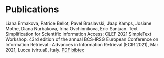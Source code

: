 # Publications
Liana Ermakova, Patrice Bellot, Pavel Braslavski, Jaap Kamps, Josiane Mothe, Diana Nurbakova, Irina Ovchinnikova, Eric Sanjuan. Text Simplification for Scientific Information Access: CLEF 2021 SimpleText Workshop. 43rd edition of the annual BCS-IRSG European Conference on Information Retrieval : Advances in Information Retrieval (ECIR 2021), Mar 2021, Lucca (virtual), Italy. [PDF](https://hal.archives-ouvertes.fr/hal-03121986/document) [bibtex](bibtex/simpletext-ecir-2021.bib)
